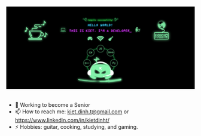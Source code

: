 
<!--
**KeithDinh/KeithDinh** is a ✨ _special_ ✨ repository because its `README.md` (this file) appears on your GitHub profile.
-->
<img src="BannerV7.png"><br><br>
* 🌱 Working to become a Senior
* 📫 How to reach me: kiet.dinh.t@gmail.com or https://www.linkedin.com/in/kietdinht/
* ⚡ Hobbies: guitar, cooking, studying, and gaming.
